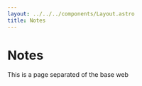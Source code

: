 ```yaml
---
layout: ../../../components/Layout.astro
title: Notes
---
```


<h1 class="text-4xl mt-8 mb-4 text-green-300">Notes</h1>

This is a page separated of the base web
